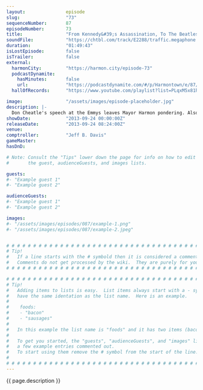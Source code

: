 ```yaml
---
layout:               episode
slug:                 "73"
sequenceNumber:       87
episodeNumber:        73
title:                "From Kennedy&#39;s Assassination, To The Beatles"
soundFile:            "https://chtbl.com/track/E2288/traffic.megaphone.fm/STA1376751870.mp3?updated=1555607420"
duration:             "01:49:43"
isLostEpisode:        false
isTrailer:            false
external:
  harmonCity:         "https://harmon.city/episode-73"
  podcastDynamite:
    hasMinutes:       false
    url:              "https://podcastdynamite.com/#/p/Harmontown/e/87/73"
  hallOfRecords:      "https://www.youtube.com/playlist?list=PLqxM5x81hNOaNEeg-ihhUYkVPxPt9WXDE"

image:                "/assets/images/episode-placeholder.jpg"
description: |-
  Don Cheatle's speech at the Emmys leaves Mayor Harmon pondering. Also, spider monsters, the Beef Fungus Bill game and co-creator of Channel 101 Rob Schrab sits in on D&D!
showDate:             "2013-09-24 00:00:00Z"
releaseDate:          "2013-09-24 08:24:00Z"
venue:                
comptroller:          "Jeff B. Davis"
gameMaster:           
hasDnD:               

# Note: Consult the "Tips" lower down the page for info on how to edit
#       the guest, audienceGuests, and images lists.

guests:
#- "Example guest 1"
#- "Example guest 2"

audienceGuests:
#- "Example guest 1"
#- "Example guest 2"

images:
#- "/assets/images/episodes/087/example-1.png"
#- "/assets/images/episodes/087/example-2.jpeg"


# # # # # # # # # # # # # # # # # # # # # # # # # # # # # # # # # # # # # # # # # # # # #
# Tip!
#   If a line starts with the # symbold then it is considered a comment.
#   Comments do not get processed by the wiki.  They are purely for your information.
# # # # # # # # # # # # # # # # # # # # # # # # # # # # # # # # # # # # # # # # # # # # #

# # # # # # # # # # # # # # # # # # # # # # # # # # # # # # # # # # # # # # # # # # # # #
# Tip!
#   Adding items to lists is easy.  List items always start with a - symbol and have
#   have the same identation as the list name.  Here is an example.
#
#    foods:
#    - "bacon"
#    - "sausages"
#
#   In this example the list name is "foods" and it has two items (bacon, and sausages).
#
#   To get you started, the "guests", "audienceGuests", and "images" lists below have
#   a few example entries commented out.
#   To start using them remove the # symbol from the start of the line.
#
# # # # # # # # # # # # # # # # # # # # # # # # # # # # # # # # # # # # # # # # # # # # #
---
```


<!-- The episode description will be rendered here -->
{{ page.description }}

<!-- Add your content BELOW here -->
<!-- vvvvvvvvvvvvvvvvvvvvvvvvvvv -->




<!-- ^^^^^^^^^^^^^^^^^^^^^^^^^^^ -->
<!-- Add your content ABOVE here -->

<!-- The episode gallery will be rendered here -->